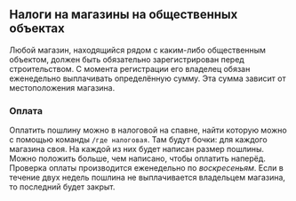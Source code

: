 ## Налоги на магазины на общественных объектах
Любой магазин, находящийся рядом с каким-либо общественным объектом, должен быть обязательно зарегистрирован перед строительством. С момента регистрации его владелец обязан еженедельно выплачивать определённую сумму. Эта сумма зависит от местоположения магазина.

### Оплата
Оплатить пошлину можно в налоговой на спавне, найти которую можно с помощью команды `/где налоговая`. Там будут бочки: для каждого магазина своя. На каждой из них будет написан размер пошлины. Можно положить больше, чем написано, чтобы оплатить наперёд.  
Проверка оплаты производится еженедельно по *воскресеньям*. Если в течение двух недель пошлина не выплачивается владельцем магазина, то последний будет закрыт.